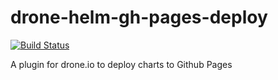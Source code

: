 # drone-helm-gh-pages-deploy
[![Build Status](https://ci.andrewmellen.org/api/badges/mellena1/drone-helm-gh-pages-deploy/status.svg)](https://ci.andrewmellen.org/mellena1/drone-helm-gh-pages-deploy)

A plugin for drone.io to deploy charts to Github Pages
